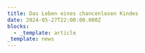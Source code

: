 ```yaml
---
title: Das Leben eines chancenlosen Kindes
date: 2024-05-27T22:00:00.000Z
blocks:
  - _template: article
_template: news
---
```


